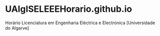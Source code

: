 # UAlgISELEEEHorario.github.io
Horário Licenciatura em Engenharia Eléctrica e Electrónica [Universidade do Algarve]
